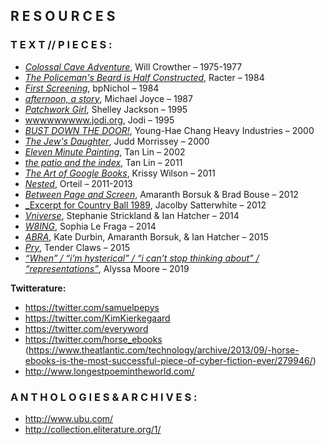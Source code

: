## R E S O U R C E S

### T E X T   //  P I E C E S :

- [_Colossal Cave Adventure_](https://www.amc.com/shows/halt-and-catch-fire/colossal-cave-adventure/landing), Will Crowther – 1975-1977
- [_The Policeman's Beard is Half Constructed_](http://ubutext.memoryoftheworld.org/racter/racter_policemansbeard.pdf), Racter – 1984
- [_First Screening_](http://www.vispo.com/bp/javascriptversion.htm), bpNichol – 1984
- [_afternoon, a story_](https://eastgate.com/catalog/Afternoon.html), Michael Joyce – 1987
- [_Patchwork Girl_](https://www.eastgate.com/catalog/PatchworkGirl.html), Shelley Jackson – 1995
- [wwwwwwwww.jodi.org](http://wwwwwwwww.jodi.org/), Jodi – 1995
- [_BUST DOWN THE DOOR!_](https://yhchang.com/BUST_DOWN_THE_DOORS%21.html), Young-Hae Chang Heavy Industries – 2000
- [_The Jew's Daughter_](http://www.thejewsdaughter.com/), Judd Morrissey – 2000
- [_Eleven Minute Painting_](http://writing.upenn.edu/pennsound/x/Lin-Flash.html), Tan Lin – 2002
- [_the patio and the index_](https://www.canopycanopycanopy.com/contents/the_patio_and_the_index), Tan Lin – 2011
- [_The Art of Google Books_](https://theartofgooglebooks.tumblr.com/), Krissy Wilson – 2011
- [_Nested_](http://orteil.dashnet.org/nested), Orteil – 2011-2013
- [_Between Page and Screen_](https://www.betweenpageandscreen.com/), Amaranth Borsuk & Brad Bouse – 2012
- [_Excerpt for Country Ball 1989](http://jacolby.com/artwork/2890807_Excerpt_for_Country_Ball_1989_2012.html), Jacolby Satterwhite – 2012
- [_Vniverse_](http://vniverse.com/), Stephanie Strickland & Ian Hatcher – 2014
- [_W8ING_](http://jacket2.org/commentary/first-reading-sophia-le-fragas-w8ing-4-3), Sophia Le Fraga – 2014
- [_ABRA_](http://www.a-b-r-a.com/), Kate Durbin, Amaranth Borsuk, & Ian Hatcher – 2015
- [_Pry_](https://tenderclaws.com/pry), Tender Claws – 2015
- [_“When” / “i’m hysterical” / “i can’t stop thinking about” / “representations”_](https://www.poetryfoundation.org/poetrymagazine/poems/149346/when-im-hysterical-i-cant-stop-thinking-about-representations), Alyssa Moore – 2019

**Twitterature:**

- https://twitter.com/samuelpepys
- https://twitter.com/KimKierkegaard
- https://twitter.com/everyword
- https://twitter.com/horse_ebooks (https://www.theatlantic.com/technology/archive/2013/09/-horse-ebooks-is-the-most-successful-piece-of-cyber-fiction-ever/279946/)
- http://www.longestpoemintheworld.com/

### A N T H O L O G I E S   &   A R C H I V E S :
- http://www.ubu.com/
- http://collection.eliterature.org/1/

